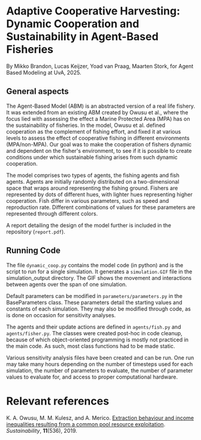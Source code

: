 # Adaptive Cooperative Harvesting: Dynamic Cooperation and Sustainability in Agent-Based Fisheries
By Mikko Brandon, Lucas Keijzer, Yoad van Praag, Maarten Stork, for Agent Based Modeling at UvA, 2025.

## General aspects

The Agent-Based Model (ABM) is an abstracted version of a real life fishery.
It was extended from an existing ABM created by Owusu et al., where the focus
lied with assessing the effect a Marine Protected Area (MPA) has on the sustainability
of fisheries. In the model, Owusu et al. defined cooperation as the complement
of fishing effort, and fixed it at various levels to assess the effect of
cooperative fishing in different environments (MPA/non-MPA). Our goal was to
make the cooperation of fishers dynamic and dependent on the fisher's
environment, to see if it is possible to create conditions under which
sustainable fishing arises from such dynamic cooperation.

The model comprises two types of agents, the fishing agents and fish
agents. Agents are initially randomly distributed on a two-dimensional space
that wraps around representing the fishing ground. Fishers are represented by
dots of different hues, with lighter hues representing higher cooperation.
Fish differ in various parameters, such as speed and reproduction rate. Different
combinations of values for these parameters are represented through different
colors.

A report detailing the design of the model further is included in the repository
(`report.pdf`).

## Running Code

The file `dynamic_coop.py` contains the model code (in python) and is the script to
run for a single simulation. It generates a `simulation.GIF` file in the simulation_output
directory. The GIF shows the movement and interactions between agents over the span
of one simulation.

Default parameters can be modified in `parameters/parameters.py` in the BaseParameters class.
These parameters detail the starting values and constants of each simulation. They may also be
modified through code, as is done on occasion for sensitivity analyses.

The agents and their update actions are defined in `agents/fish.py` and `agents/fisher.py`.
The classes were created post-hoc in code cleanup, because of which object-oriented
programming is mostly not practiced in the main code. As such, most class functions
had to be made static.

Various sensitivity analysis files have been created and can be run. One run may take
many hours depending on the number of timesteps used for each simulation, the number of
parameters to evaluate, the number of parameter values to evaluate for, and access to
proper computational hardware.

# Relevant references

K. A. Owusu, M. M. Kulesz, and A. Merico. [Extraction behaviour and income inequalities resulting from a common pool resource exploitation](https://www.mdpi.com/2071-1050/11/2/536). *Sustainability*, **11**(536), 2019.

